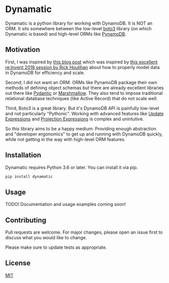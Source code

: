 # Dynamatic

Dynamatic is a python library for working with DynamoDB. It is NOT an ORM. It sits somewhere between the low-level [boto3](https://github.com/boto/boto3) library (on which Dynamatic is based) and high-level ORMs like [PynamoDB](https://github.com/pynamodb/PynamoDB).

## Motivation

First, I was inspired by [this blog post](https://www.trek10.com/blog/dynamodb-single-table-relational-modeling/) which was inspired by [this excellent re:Invent 2018 session by Rick Houlihan](https://youtu.be/HaEPXoXVf2k) about how to properly model data in DynamoDB for efficiency and scale.

Second, I did not want an ORM. ORMs like PynamoDB package their own methods of defining object schemas but there are already excellent libraries out there like [Pydantic](https://github.com/samuelcolvin/pydantic) or [Marshmallow](https://github.com/marshmallow-code/marshmallow). They also tend to impose traditional relational database techniques (like Active Record) that do not scale well.

Third, Boto3 is a great library. But it's DynamoDB API is painfully low-level and not particularly "Pythonic". Working with advanced features like [Update Expressions](https://docs.aws.amazon.com/amazondynamodb/latest/developerguide/Expressions.UpdateExpressions.html) and [Projection Expressions](https://docs.aws.amazon.com/amazondynamodb/latest/developerguide/Expressions.ProjectionExpressions.html) is complex and unintutive.

So this library aims to be a happy medium: Providing enough abstraction and "developer ergonomics" to get up and running with DynamoDB quickly, while not getting in the way with high-level ORM features.

## Installation

Dynamatic requires Python 3.6 or later. You can install it via pip.

```bash
pip install dynamatic
```

## Usage

TODO! Documentation and usage examples coming soon!

## Contributing

Pull requests are welcome. For major changes, please open an issue first to discuss what you would like to change.

Please make sure to update tests as appropriate.

## License

[MIT](https://choosealicense.com/licenses/mit/)
